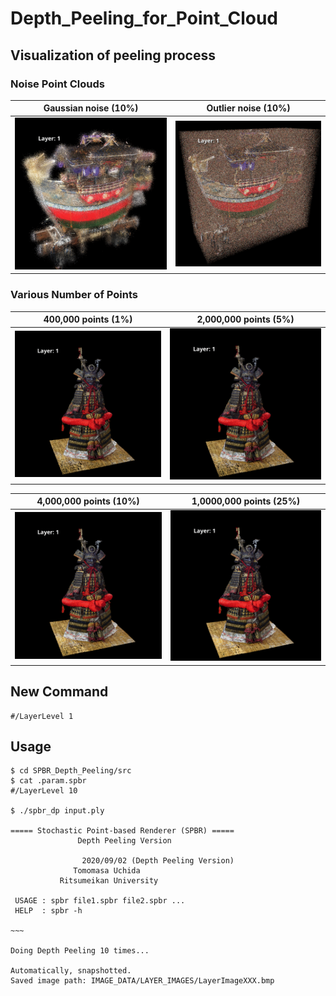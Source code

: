 # Depth_Peeling_for_Point_Cloud

## Visualization of peeling process
### Noise Point Clouds
|Gaussian noise (10%)|Outlier noise (10%)|
|:-:|:-:|
|<img src="figures/funehoko_gif/funehoko-gaussian-10per.gif">|<img src="figures/funehoko_gif/funehoko-outlier-10per.gif">|

### Various Number of Points
|400,000 points (1%)|2,000,000 points (5%)|
|:-:|:-:|
|<img src="figures/atago_gif/atago_1per_slow.gif">|<img src="figures/atago_gif/atago_5per_slow.gif">|

|4,000,000 points (10%)|1,0000,000 points (25%)|
|:-:|:-:|
|<img src="figures/atago_gif/atago_10per_slow.gif">|<img src="figures/atago_gif/atago_25per_slow.gif">|

## New Command
```
#/LayerLevel 1
```

## Usage
```
$ cd SPBR_Depth_Peeling/src
$ cat .param.spbr
#/LayerLevel 10

$ ./spbr_dp input.ply

===== Stochastic Point-based Renderer (SPBR) =====
               Depth Peeling Version

                2020/09/02 (Depth Peeling Version)
              Tomomasa Uchida
           Ritsumeikan University

 USAGE : spbr file1.spbr file2.spbr ...
 HELP  : spbr -h

~~~

Doing Depth Peeling 10 times...

Automatically, snapshotted.
Saved image path: IMAGE_DATA/LAYER_IMAGES/LayerImageXXX.bmp
```

<!-- ## Visualization Results

|Layer1|Layer5|Layer10|
|:-:|:-:|:-:|
|<img src="figures/LayerLevel1.bmp">|<img src="figures/LayerLevel5.bmp">|<img src="figures/LayerLevel10.bmp">|

|Layer20|Layer30|Layer40|
|:-:|:-:|:-:|
|<img src="figures/LayerLevel20.bmp">|<img src="figures/LayerLevel30.bmp">|<img src="figures/LayerLevel40.bmp">|

|Layer50|Layer60|Layer70|
|:-:|:-:|:-:|
|<img src="figures/LayerLevel50.bmp">|<img src="figures/LayerLevel60.bmp">|<img src="figures/LayerLevel70.bmp">|

|Layer80|Layer90|Layer100|
|:-:|:-:|:-:|
|<img src="figures/LayerLevel80.bmp">|<img src="figures/LayerLevel90.bmp">|<img src="figures/LayerLevel100.bmp">| -->

<!-- ## Layer Image Averaging
|Original|Layer1-5|Layer1-10|
|:-:|:-:|:-:|
|<img src="figures/LayerAvg/original.bmp">|<img src="figures/LayerAvg/Layer_Averaging_L1-5.png">|<img src="figures/LayerAvg/Layer_Averaging_L1-10.png">| -->